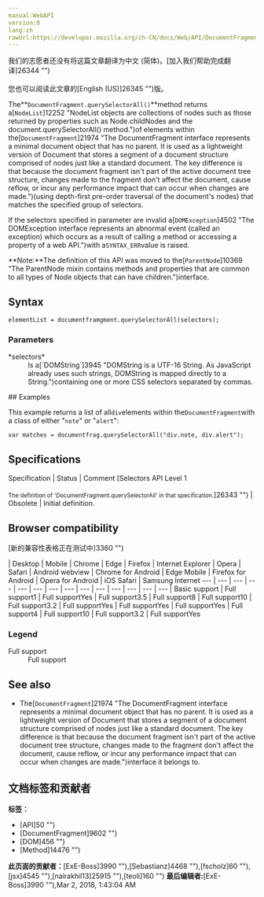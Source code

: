 ```yaml
---
manual:WebAPI
version:0
lang:zh
rawUrl:https://developer.mozilla.org/zh-CN/docs/Web/API/DocumentFragment/querySelectorAll
---
```




<bdi>我们的志愿者还没有将这篇文章翻译为<bdi>中文 (简体)</bdi>。[加入我们帮助完成翻译]26344 "")<br></br>您也可以阅读此文章的[English (US)]26345 "")版。</bdi>






The**`DocumentFragment.querySelectorAll()`**method returns a[`NodeList`]12252 "NodeList objects are collections of nodes such as those returned by properties such as Node.childNodes and the document.querySelectorAll() method.")of elements within the[`DocumentFragment`]21974 "The DocumentFragment interface represents a minimal document object that has no parent. It is used as a lightweight version of Document that stores a segment of a document structure comprised of nodes just like a standard document. The key difference is that because the document fragment isn't part of the active document tree structure, changes made to the fragment don't affect the document, cause reflow, or incur any performance impact that can occur when changes are made.")(using depth-first pre-order traversal of the document&#39;s nodes) that matches the specified group of selectors.



If the selectors specified in parameter are invalid a[`DOMException`]4502 "The DOMException interface represents an abnormal event (called an exception) which occurs as a result of calling a method or accessing a property of a web API.")with a`SYNTAX_ERR`value is raised.



**Note:**The definition of this API was moved to the[`ParentNode`]10369 "The ParentNode mixin contains methods and properties that are common to all types of Node objects that can have children.")interface.



## Syntax<a name="Syntax"></a>

```
elementList = documentframgment.querySelectorAll(selectors);
```

### Parameters<a name="Parameters"></a>
<dl><dt id=''>*selectors*</dt><dd>Is a[`DOMString`]3945 "DOMString is a UTF-16 String. As JavaScript already uses such strings, DOMString is mapped directly to a String.")containing one or more CSS selectors separated by commas.</dd></dl>
## Examples<a name="Examples"></a>


This example returns a list of all`div`elements within the`DocumentFragment`with a class of either &quot;`note`&quot; or &quot;`alert`&quot;:


```
var matches = documentfrag.querySelectorAll("div.note, div.alert");
```

## Specifications<a name="Specifications"></a>

Specification | Status | Comment 
[Selectors API Level 1<br></br><small>The definition of &#39;DocumentFragment.querySelectorAll&#39; in that specification.</small>]26343 "") | Obsolete | Initial definition. 


## Browser compatibility<a name="Browser_compatibility"></a>
[新的兼容性表格正在测试中<i></i>]3360 "")

 | <abbr>Desktop<i></i></abbr> | <abbr>Mobile<i></i></abbr> 
 | <abbr>Chrome<i></i></abbr> | <abbr>Edge<i></i></abbr> | <abbr>Firefox<i></i></abbr> | <abbr>Internet Explorer<i></i></abbr> | <abbr>Opera<i></i></abbr> | <abbr>Safari<i></i></abbr> | <abbr>Android webview<i></i></abbr> | <abbr>Chrome for Android<i></i></abbr> | <abbr>Edge Mobile<i></i></abbr> | <abbr>Firefox for Android<i></i></abbr> | <abbr>Opera for Android<i></i></abbr> | <abbr>iOS Safari<i></i></abbr> | <abbr>Samsung Internet<i></i></abbr> 
 ---  |  ---  |  ---  |  ---  |  ---  |  ---  |  ---  |  ---  |  ---  |  ---  |  ---  |  ---  |  ---  |  ---  | 
Basic support | <abbr>Full support</abbr>1 | <abbr>Full support</abbr>Yes | <abbr>Full support</abbr>3.5 | <abbr>Full support</abbr>8 | <abbr>Full support</abbr>10 | <abbr>Full support</abbr>3.2 | <abbr>Full support</abbr>Yes | <abbr>Full support</abbr>Yes | <abbr>Full support</abbr>Yes | <abbr>Full support</abbr>4 | <abbr>Full support</abbr>10 | <abbr>Full support</abbr>3.2 | <abbr>Full support</abbr>Yes 


### Legend<a name="Legend"></a>
<dl><dt id=''><abbr>Full support</abbr></dt><dd>Full support</dd></dl>

## See also<a name="See_also"></a>

* The[`DocumentFragment`]21974 "The DocumentFragment interface represents a minimal document object that has no parent. It is used as a lightweight version of Document that stores a segment of a document structure comprised of nodes just like a standard document. The key difference is that because the document fragment isn't part of the active document tree structure, changes made to the fragment don't affect the document, cause reflow, or incur any performance impact that can occur when changes are made.")interface it belongs to.



## 文档标签和贡献者
**标签：**
* [API]50 "")
* [DocumentFragment]9602 "")
* [DOM]456 "")
* [Method]14476 "")

**此页面的贡献者：**[ExE-Boss]3990 ""),[Sebastianz]4468 ""),[fscholz]60 ""),[jsx]4545 ""),[nairakhil13]25915 ""),[teoli]160 "")
**最后编辑者:**[ExE-Boss]3990 ""),<time>Mar 2, 2018, 1:43:04 AM</time>


